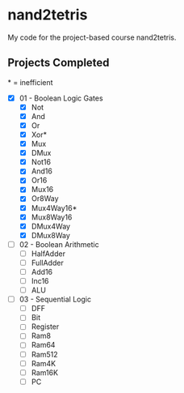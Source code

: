 # nand2tetris

My code for the project-based course nand2tetris.

## Projects Completed

\* = inefficient
- [x] 01 - Boolean Logic Gates
    - [x] Not
    - [x] And
    - [x] Or
    - [x] Xor*
    - [x] Mux
    - [x] DMux
    - [x] Not16
    - [x] And16
    - [x] Or16
    - [x] Mux16
    - [x] Or8Way
    - [x] Mux4Way16*
    - [x] Mux8Way16
    - [x] DMux4Way
    - [x] DMux8Way
- [ ] 02 - Boolean Arithmetic
    - [ ] HalfAdder
    - [ ] FullAdder
    - [ ] Add16
    - [ ] Inc16
    - [ ] ALU
- [ ] 03 - Sequential Logic
    - [ ] DFF
    - [ ] Bit
    - [ ] Register
    - [ ] Ram8
    - [ ] Ram64
    - [ ] Ram512
    - [ ] Ram4K
    - [ ] Ram16K
    - [ ] PC